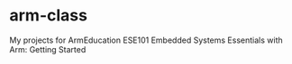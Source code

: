 # arm-class
My projects for ArmEducation ESE101 Embedded Systems Essentials with Arm: Getting Started
